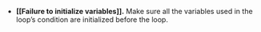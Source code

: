 - **[[Failure to initialize variables]].** Make sure all the variables used in the loop’s condition are initialized before the loop.